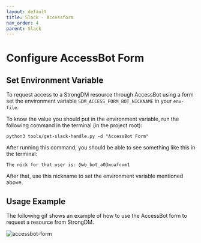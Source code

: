 ```yaml
---
layout: default
title: Slack - Accessform
nav_order: 4
parent: Slack
---
```


# Configure AccessBot Form

## Set Environment Variable

To request access to a StrongDM resource through AccessBot using a form set the environment variable `SDM_ACCESS_FORM_BOT_NICKNAME` in your `env-file`.

To know the value you should put in the environment variable, run the following command in the terminal (in the project root):

```
python3 tools/get-slack-handle.py -d "AccessBot Form" 
```
After running this command, you should be able to see something like this in the terminal:

```
The nick for that user is: @wb_bot_a03muafcvm1
```

After that, use this nickname to set the environment variable mentioned above.

## Usage Example

The following gif shows an example of how to use the AccessBot form to request a resource from StrongDM.

![accessbot-form](https://user-images.githubusercontent.com/82273420/163173633-243771d8-a31c-4f79-aaf6-102eb4265286.gif)
